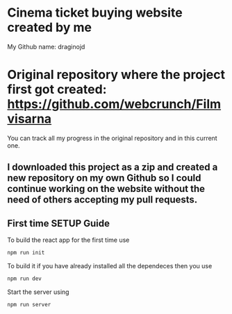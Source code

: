 # Cinema ticket buying website created by me

My Github name: draginojd

# Original repository where the project first got created: https://github.com/webcrunch/Filmvisarna

You can track all my progress in the original repository and in this current one.

## I downloaded this project as a zip and created a new repository on my own Github so I could continue working on the website without the need of others accepting my pull requests.

## First time SETUP Guide

To build the react app for the first time use

```js
npm run init
```

To build it if you have already installed all the dependeces then you use

```js
npm run dev
```

Start the server using
```js
npm run server
```
